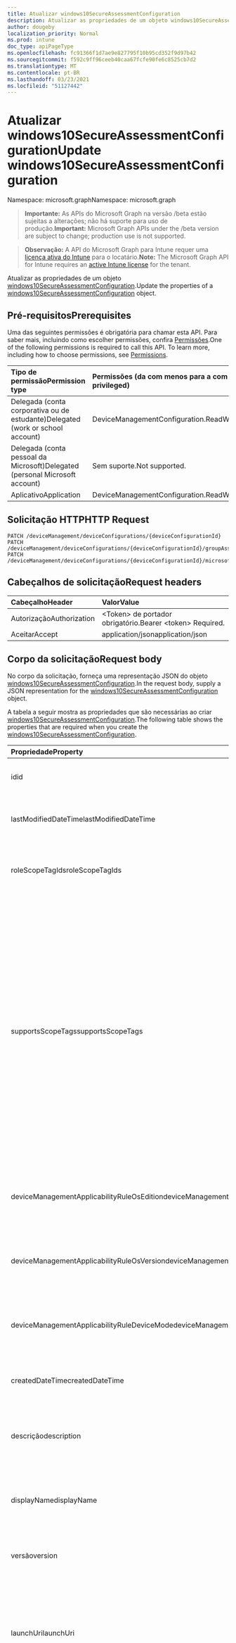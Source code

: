 ```yaml
---
title: Atualizar windows10SecureAssessmentConfiguration
description: Atualizar as propriedades de um objeto windows10SecureAssessmentConfiguration.
author: dougeby
localization_priority: Normal
ms.prod: intune
doc_type: apiPageType
ms.openlocfilehash: fc91366f1d7ae9e827795f10b95cd352f9d97b42
ms.sourcegitcommit: f592c9ff96ceeb40caa67fcfe90fe6c8525cb7d2
ms.translationtype: MT
ms.contentlocale: pt-BR
ms.lasthandoff: 03/23/2021
ms.locfileid: "51127442"
---
```

# <a name="update-windows10secureassessmentconfiguration"></a><span data-ttu-id="51967-103">Atualizar windows10SecureAssessmentConfiguration</span><span class="sxs-lookup"><span data-stu-id="51967-103">Update windows10SecureAssessmentConfiguration</span></span>

<span data-ttu-id="51967-104">Namespace: microsoft.graph</span><span class="sxs-lookup"><span data-stu-id="51967-104">Namespace: microsoft.graph</span></span>

> <span data-ttu-id="51967-105">**Importante:** As APIs do Microsoft Graph na versão /beta estão sujeitas a alterações; não há suporte para uso de produção.</span><span class="sxs-lookup"><span data-stu-id="51967-105">**Important:** Microsoft Graph APIs under the /beta version are subject to change; production use is not supported.</span></span>

> <span data-ttu-id="51967-106">**Observação:** A API do Microsoft Graph para Intune requer uma [licença ativa do Intune](https://go.microsoft.com/fwlink/?linkid=839381) para o locatário.</span><span class="sxs-lookup"><span data-stu-id="51967-106">**Note:** The Microsoft Graph API for Intune requires an [active Intune license](https://go.microsoft.com/fwlink/?linkid=839381) for the tenant.</span></span>

<span data-ttu-id="51967-107">Atualizar as propriedades de um objeto [windows10SecureAssessmentConfiguration](../resources/intune-deviceconfig-windows10secureassessmentconfiguration.md).</span><span class="sxs-lookup"><span data-stu-id="51967-107">Update the properties of a [windows10SecureAssessmentConfiguration](../resources/intune-deviceconfig-windows10secureassessmentconfiguration.md) object.</span></span>

## <a name="prerequisites"></a><span data-ttu-id="51967-108">Pré-requisitos</span><span class="sxs-lookup"><span data-stu-id="51967-108">Prerequisites</span></span>
<span data-ttu-id="51967-p101">Uma das seguintes permissões é obrigatória para chamar esta API. Para saber mais, incluindo como escolher permissões, confira [Permissões](/graph/permissions-reference).</span><span class="sxs-lookup"><span data-stu-id="51967-p101">One of the following permissions is required to call this API. To learn more, including how to choose permissions, see [Permissions](/graph/permissions-reference).</span></span>

|<span data-ttu-id="51967-111">Tipo de permissão</span><span class="sxs-lookup"><span data-stu-id="51967-111">Permission type</span></span>|<span data-ttu-id="51967-112">Permissões (da com menos para a com mais privilégios)</span><span class="sxs-lookup"><span data-stu-id="51967-112">Permissions (from least to most privileged)</span></span>|
|:---|:---|
|<span data-ttu-id="51967-113">Delegada (conta corporativa ou de estudante)</span><span class="sxs-lookup"><span data-stu-id="51967-113">Delegated (work or school account)</span></span>|<span data-ttu-id="51967-114">DeviceManagementConfiguration.ReadWrite.All</span><span class="sxs-lookup"><span data-stu-id="51967-114">DeviceManagementConfiguration.ReadWrite.All</span></span>|
|<span data-ttu-id="51967-115">Delegada (conta pessoal da Microsoft)</span><span class="sxs-lookup"><span data-stu-id="51967-115">Delegated (personal Microsoft account)</span></span>|<span data-ttu-id="51967-116">Sem suporte.</span><span class="sxs-lookup"><span data-stu-id="51967-116">Not supported.</span></span>|
|<span data-ttu-id="51967-117">Aplicativo</span><span class="sxs-lookup"><span data-stu-id="51967-117">Application</span></span>|<span data-ttu-id="51967-118">DeviceManagementConfiguration.ReadWrite.All</span><span class="sxs-lookup"><span data-stu-id="51967-118">DeviceManagementConfiguration.ReadWrite.All</span></span>|

## <a name="http-request"></a><span data-ttu-id="51967-119">Solicitação HTTP</span><span class="sxs-lookup"><span data-stu-id="51967-119">HTTP Request</span></span>
<!-- {
  "blockType": "ignored"
}
-->
``` http
PATCH /deviceManagement/deviceConfigurations/{deviceConfigurationId}
PATCH /deviceManagement/deviceConfigurations/{deviceConfigurationId}/groupAssignments/{deviceConfigurationGroupAssignmentId}/deviceConfiguration
PATCH /deviceManagement/deviceConfigurations/{deviceConfigurationId}/microsoft.graph.windowsDomainJoinConfiguration/networkAccessConfigurations/{deviceConfigurationId}
```

## <a name="request-headers"></a><span data-ttu-id="51967-120">Cabeçalhos de solicitação</span><span class="sxs-lookup"><span data-stu-id="51967-120">Request headers</span></span>
|<span data-ttu-id="51967-121">Cabeçalho</span><span class="sxs-lookup"><span data-stu-id="51967-121">Header</span></span>|<span data-ttu-id="51967-122">Valor</span><span class="sxs-lookup"><span data-stu-id="51967-122">Value</span></span>|
|:---|:---|
|<span data-ttu-id="51967-123">Autorização</span><span class="sxs-lookup"><span data-stu-id="51967-123">Authorization</span></span>|<span data-ttu-id="51967-124">&lt;Token&gt; de portador obrigatório.</span><span class="sxs-lookup"><span data-stu-id="51967-124">Bearer &lt;token&gt; Required.</span></span>|
|<span data-ttu-id="51967-125">Aceitar</span><span class="sxs-lookup"><span data-stu-id="51967-125">Accept</span></span>|<span data-ttu-id="51967-126">application/json</span><span class="sxs-lookup"><span data-stu-id="51967-126">application/json</span></span>|

## <a name="request-body"></a><span data-ttu-id="51967-127">Corpo da solicitação</span><span class="sxs-lookup"><span data-stu-id="51967-127">Request body</span></span>
<span data-ttu-id="51967-128">No corpo da solicitação, forneça uma representação JSON do objeto [windows10SecureAssessmentConfiguration](../resources/intune-deviceconfig-windows10secureassessmentconfiguration.md).</span><span class="sxs-lookup"><span data-stu-id="51967-128">In the request body, supply a JSON representation for the [windows10SecureAssessmentConfiguration](../resources/intune-deviceconfig-windows10secureassessmentconfiguration.md) object.</span></span>

<span data-ttu-id="51967-129">A tabela a seguir mostra as propriedades que são necessárias ao criar [windows10SecureAssessmentConfiguration](../resources/intune-deviceconfig-windows10secureassessmentconfiguration.md).</span><span class="sxs-lookup"><span data-stu-id="51967-129">The following table shows the properties that are required when you create the [windows10SecureAssessmentConfiguration](../resources/intune-deviceconfig-windows10secureassessmentconfiguration.md).</span></span>

|<span data-ttu-id="51967-130">Propriedade</span><span class="sxs-lookup"><span data-stu-id="51967-130">Property</span></span>|<span data-ttu-id="51967-131">Tipo</span><span class="sxs-lookup"><span data-stu-id="51967-131">Type</span></span>|<span data-ttu-id="51967-132">Descrição</span><span class="sxs-lookup"><span data-stu-id="51967-132">Description</span></span>|
|:---|:---|:---|
|<span data-ttu-id="51967-133">id</span><span class="sxs-lookup"><span data-stu-id="51967-133">id</span></span>|<span data-ttu-id="51967-134">Cadeia de caracteres</span><span class="sxs-lookup"><span data-stu-id="51967-134">String</span></span>|<span data-ttu-id="51967-135">Chave da entidade.</span><span class="sxs-lookup"><span data-stu-id="51967-135">Key of the entity.</span></span> <span data-ttu-id="51967-136">Herdada de [deviceConfiguration](../resources/intune-shared-deviceconfiguration.md)</span><span class="sxs-lookup"><span data-stu-id="51967-136">Inherited from [deviceConfiguration](../resources/intune-shared-deviceconfiguration.md)</span></span>|
|<span data-ttu-id="51967-137">lastModifiedDateTime</span><span class="sxs-lookup"><span data-stu-id="51967-137">lastModifiedDateTime</span></span>|<span data-ttu-id="51967-138">DateTimeOffset</span><span class="sxs-lookup"><span data-stu-id="51967-138">DateTimeOffset</span></span>|<span data-ttu-id="51967-139">DateTime da última modificação do objeto.</span><span class="sxs-lookup"><span data-stu-id="51967-139">DateTime the object was last modified.</span></span> <span data-ttu-id="51967-140">Herdada de [deviceConfiguration](../resources/intune-shared-deviceconfiguration.md)</span><span class="sxs-lookup"><span data-stu-id="51967-140">Inherited from [deviceConfiguration](../resources/intune-shared-deviceconfiguration.md)</span></span>|
|<span data-ttu-id="51967-141">roleScopeTagIds</span><span class="sxs-lookup"><span data-stu-id="51967-141">roleScopeTagIds</span></span>|<span data-ttu-id="51967-142">Coleção de cadeias de caracteres</span><span class="sxs-lookup"><span data-stu-id="51967-142">String collection</span></span>|<span data-ttu-id="51967-143">Lista de marcas de escopo para esta instância entity.</span><span class="sxs-lookup"><span data-stu-id="51967-143">List of Scope Tags for this Entity instance.</span></span> <span data-ttu-id="51967-144">Herdada de [deviceConfiguration](../resources/intune-shared-deviceconfiguration.md)</span><span class="sxs-lookup"><span data-stu-id="51967-144">Inherited from [deviceConfiguration](../resources/intune-shared-deviceconfiguration.md)</span></span>|
|<span data-ttu-id="51967-145">supportsScopeTags</span><span class="sxs-lookup"><span data-stu-id="51967-145">supportsScopeTags</span></span>|<span data-ttu-id="51967-146">Booleano</span><span class="sxs-lookup"><span data-stu-id="51967-146">Boolean</span></span>|<span data-ttu-id="51967-147">Indica se a Configuração de Dispositivo subjacente dá suporte ou não à atribuição de marcas de escopo.</span><span class="sxs-lookup"><span data-stu-id="51967-147">Indicates whether or not the underlying Device Configuration supports the assignment of scope tags.</span></span> <span data-ttu-id="51967-148">A atribuição à propriedade ScopeTags não é permitida quando esse valor é falso e as entidades não estarão visíveis para usuários com escopo.</span><span class="sxs-lookup"><span data-stu-id="51967-148">Assigning to the ScopeTags property is not allowed when this value is false and entities will not be visible to scoped users.</span></span> <span data-ttu-id="51967-149">Isso ocorre para políticas herdadas criadas no Silverlight e podem ser resolvidas excluindo e recriando a política no Portal do Azure.</span><span class="sxs-lookup"><span data-stu-id="51967-149">This occurs for Legacy policies created in Silverlight and can be resolved by deleting and recreating the policy in the Azure Portal.</span></span> <span data-ttu-id="51967-150">Essa propriedade é somente leitura.</span><span class="sxs-lookup"><span data-stu-id="51967-150">This property is read-only.</span></span> <span data-ttu-id="51967-151">Herdada de [deviceConfiguration](../resources/intune-shared-deviceconfiguration.md)</span><span class="sxs-lookup"><span data-stu-id="51967-151">Inherited from [deviceConfiguration](../resources/intune-shared-deviceconfiguration.md)</span></span>|
|<span data-ttu-id="51967-152">deviceManagementApplicabilityRuleOsEdition</span><span class="sxs-lookup"><span data-stu-id="51967-152">deviceManagementApplicabilityRuleOsEdition</span></span>|[<span data-ttu-id="51967-153">deviceManagementApplicabilityRuleOsEdition</span><span class="sxs-lookup"><span data-stu-id="51967-153">deviceManagementApplicabilityRuleOsEdition</span></span>](../resources/intune-deviceconfig-devicemanagementapplicabilityruleosedition.md)|<span data-ttu-id="51967-154">A aplicabilidade da edição do sistema operacional para esta Política.</span><span class="sxs-lookup"><span data-stu-id="51967-154">The OS edition applicability for this Policy.</span></span> <span data-ttu-id="51967-155">Herdada de [deviceConfiguration](../resources/intune-shared-deviceconfiguration.md)</span><span class="sxs-lookup"><span data-stu-id="51967-155">Inherited from [deviceConfiguration](../resources/intune-shared-deviceconfiguration.md)</span></span>|
|<span data-ttu-id="51967-156">deviceManagementApplicabilityRuleOsVersion</span><span class="sxs-lookup"><span data-stu-id="51967-156">deviceManagementApplicabilityRuleOsVersion</span></span>|[<span data-ttu-id="51967-157">deviceManagementApplicabilityRuleOsVersion</span><span class="sxs-lookup"><span data-stu-id="51967-157">deviceManagementApplicabilityRuleOsVersion</span></span>](../resources/intune-deviceconfig-devicemanagementapplicabilityruleosversion.md)|<span data-ttu-id="51967-158">A regra de aplicabilidade da versão do sistema operacional para esta Política.</span><span class="sxs-lookup"><span data-stu-id="51967-158">The OS version applicability rule for this Policy.</span></span> <span data-ttu-id="51967-159">Herdada de [deviceConfiguration](../resources/intune-shared-deviceconfiguration.md)</span><span class="sxs-lookup"><span data-stu-id="51967-159">Inherited from [deviceConfiguration](../resources/intune-shared-deviceconfiguration.md)</span></span>|
|<span data-ttu-id="51967-160">deviceManagementApplicabilityRuleDeviceMode</span><span class="sxs-lookup"><span data-stu-id="51967-160">deviceManagementApplicabilityRuleDeviceMode</span></span>|[<span data-ttu-id="51967-161">deviceManagementApplicabilityRuleDeviceMode</span><span class="sxs-lookup"><span data-stu-id="51967-161">deviceManagementApplicabilityRuleDeviceMode</span></span>](../resources/intune-deviceconfig-devicemanagementapplicabilityruledevicemode.md)|<span data-ttu-id="51967-162">A regra de aplicabilidade do modo de dispositivo para esta Política.</span><span class="sxs-lookup"><span data-stu-id="51967-162">The device mode applicability rule for this Policy.</span></span> <span data-ttu-id="51967-163">Herdada de [deviceConfiguration](../resources/intune-shared-deviceconfiguration.md)</span><span class="sxs-lookup"><span data-stu-id="51967-163">Inherited from [deviceConfiguration](../resources/intune-shared-deviceconfiguration.md)</span></span>|
|<span data-ttu-id="51967-164">createdDateTime</span><span class="sxs-lookup"><span data-stu-id="51967-164">createdDateTime</span></span>|<span data-ttu-id="51967-165">DateTimeOffset</span><span class="sxs-lookup"><span data-stu-id="51967-165">DateTimeOffset</span></span>|<span data-ttu-id="51967-166">DateTime em que o objeto foi criado.</span><span class="sxs-lookup"><span data-stu-id="51967-166">DateTime the object was created.</span></span> <span data-ttu-id="51967-167">Herdada de [deviceConfiguration](../resources/intune-shared-deviceconfiguration.md)</span><span class="sxs-lookup"><span data-stu-id="51967-167">Inherited from [deviceConfiguration](../resources/intune-shared-deviceconfiguration.md)</span></span>|
|<span data-ttu-id="51967-168">descrição</span><span class="sxs-lookup"><span data-stu-id="51967-168">description</span></span>|<span data-ttu-id="51967-169">Cadeia de caracteres</span><span class="sxs-lookup"><span data-stu-id="51967-169">String</span></span>|<span data-ttu-id="51967-170">O administrador forneceu a descrição da Configuração do dispositivo.</span><span class="sxs-lookup"><span data-stu-id="51967-170">Admin provided description of the Device Configuration.</span></span> <span data-ttu-id="51967-171">Herdada de [deviceConfiguration](../resources/intune-shared-deviceconfiguration.md)</span><span class="sxs-lookup"><span data-stu-id="51967-171">Inherited from [deviceConfiguration](../resources/intune-shared-deviceconfiguration.md)</span></span>|
|<span data-ttu-id="51967-172">displayName</span><span class="sxs-lookup"><span data-stu-id="51967-172">displayName</span></span>|<span data-ttu-id="51967-173">Cadeia de caracteres</span><span class="sxs-lookup"><span data-stu-id="51967-173">String</span></span>|<span data-ttu-id="51967-174">O administrador forneceu o nome da Configuração do dispositivo.</span><span class="sxs-lookup"><span data-stu-id="51967-174">Admin provided name of the device configuration.</span></span> <span data-ttu-id="51967-175">Herdada de [deviceConfiguration](../resources/intune-shared-deviceconfiguration.md)</span><span class="sxs-lookup"><span data-stu-id="51967-175">Inherited from [deviceConfiguration](../resources/intune-shared-deviceconfiguration.md)</span></span>|
|<span data-ttu-id="51967-176">versão</span><span class="sxs-lookup"><span data-stu-id="51967-176">version</span></span>|<span data-ttu-id="51967-177">Int32</span><span class="sxs-lookup"><span data-stu-id="51967-177">Int32</span></span>|<span data-ttu-id="51967-178">Versão da configuração do dispositivo.</span><span class="sxs-lookup"><span data-stu-id="51967-178">Version of the device configuration.</span></span> <span data-ttu-id="51967-179">Herdada de [deviceConfiguration](../resources/intune-shared-deviceconfiguration.md)</span><span class="sxs-lookup"><span data-stu-id="51967-179">Inherited from [deviceConfiguration](../resources/intune-shared-deviceconfiguration.md)</span></span>|
|<span data-ttu-id="51967-180">launchUri</span><span class="sxs-lookup"><span data-stu-id="51967-180">launchUri</span></span>|<span data-ttu-id="51967-181">String</span><span class="sxs-lookup"><span data-stu-id="51967-181">String</span></span>|<span data-ttu-id="51967-182">Link de URL para uma avaliação que é carregada automaticamente quando o navegador de avaliação segura é iniciado.</span><span class="sxs-lookup"><span data-stu-id="51967-182">Url link to an assessment that's automatically loaded when the secure assessment browser is launched.</span></span> <span data-ttu-id="51967-183">Ele precisa ser um URL válido (http\[s\]://msdn.microsoft.com/).</span><span class="sxs-lookup"><span data-stu-id="51967-183">It has to be a valid Url (http\[s\]://msdn.microsoft.com/).</span></span>|
|<span data-ttu-id="51967-184">configurationAccount</span><span class="sxs-lookup"><span data-stu-id="51967-184">configurationAccount</span></span>|<span data-ttu-id="51967-185">String</span><span class="sxs-lookup"><span data-stu-id="51967-185">String</span></span>|<span data-ttu-id="51967-186">A conta usada para configurar o dispositivo Windows para realizar o teste.</span><span class="sxs-lookup"><span data-stu-id="51967-186">The account used to configure the Windows device for taking the test.</span></span> <span data-ttu-id="51967-187">O usuário pode ser uma conta de domínio (domínio\usuário), uma conta do AAD (nomedeusuário@locatário.com) ou uma conta local (nomedeusuário).</span><span class="sxs-lookup"><span data-stu-id="51967-187">The user can be a domain account (domain\user), an AAD account (username@tenant.com) or a local account (username).</span></span>|
|<span data-ttu-id="51967-188">configurationAccountType</span><span class="sxs-lookup"><span data-stu-id="51967-188">configurationAccountType</span></span>|[<span data-ttu-id="51967-189">secureAssessmentAccountType</span><span class="sxs-lookup"><span data-stu-id="51967-189">secureAssessmentAccountType</span></span>](../resources/intune-deviceconfig-secureassessmentaccounttype.md)|<span data-ttu-id="51967-190">O tipo de conta usado por ConfigurationAccount.</span><span class="sxs-lookup"><span data-stu-id="51967-190">The account type used to by ConfigurationAccount.</span></span> <span data-ttu-id="51967-191">Os valores possíveis são: `azureADAccount`, `domainAccount`, `localAccount`, `localGuestAccount`.</span><span class="sxs-lookup"><span data-stu-id="51967-191">Possible values are: `azureADAccount`, `domainAccount`, `localAccount`, `localGuestAccount`.</span></span>|
|<span data-ttu-id="51967-192">allowPrinting</span><span class="sxs-lookup"><span data-stu-id="51967-192">allowPrinting</span></span>|<span data-ttu-id="51967-193">Boolean</span><span class="sxs-lookup"><span data-stu-id="51967-193">Boolean</span></span>|<span data-ttu-id="51967-194">Indica se o aplicativo deve ou não ter permissão de impressão durante o teste.</span><span class="sxs-lookup"><span data-stu-id="51967-194">Indicates whether or not to allow the app from printing during the test.</span></span>|
|<span data-ttu-id="51967-195">allowScreenCapture</span><span class="sxs-lookup"><span data-stu-id="51967-195">allowScreenCapture</span></span>|<span data-ttu-id="51967-196">Boolean</span><span class="sxs-lookup"><span data-stu-id="51967-196">Boolean</span></span>|<span data-ttu-id="51967-197">Indica se a capacidade de captura de tela deve ou não ser permitida durante um teste.</span><span class="sxs-lookup"><span data-stu-id="51967-197">Indicates whether or not to allow screen capture capability during a test.</span></span>|
|<span data-ttu-id="51967-198">allowTextSuggestion</span><span class="sxs-lookup"><span data-stu-id="51967-198">allowTextSuggestion</span></span>|<span data-ttu-id="51967-199">Boolean</span><span class="sxs-lookup"><span data-stu-id="51967-199">Boolean</span></span>|<span data-ttu-id="51967-200">Indica se sugestões de texto devem ou não ser permitidas durante o teste.</span><span class="sxs-lookup"><span data-stu-id="51967-200">Indicates whether or not to allow text suggestions during the test.</span></span>|
|<span data-ttu-id="51967-201">localGuestAccountName</span><span class="sxs-lookup"><span data-stu-id="51967-201">localGuestAccountName</span></span>|<span data-ttu-id="51967-202">Cadeia de caracteres</span><span class="sxs-lookup"><span data-stu-id="51967-202">String</span></span>|<span data-ttu-id="51967-203">Especifica o texto de exibição da conta de convidado local mostrada na tela de login.</span><span class="sxs-lookup"><span data-stu-id="51967-203">Specifies the display text for the local guest account shown on the sign-in screen.</span></span> <span data-ttu-id="51967-204">Normalmente é o nome de uma avaliação.</span><span class="sxs-lookup"><span data-stu-id="51967-204">Typically is the name of an assessment.</span></span> <span data-ttu-id="51967-205">Quando o usuário clica na conta de convidado local na tela de login, um aplicativo de avaliação é lançado com uma URL de avaliação especificada.</span><span class="sxs-lookup"><span data-stu-id="51967-205">When the user clicks the local guest account on the sign-in screen, an assessment app is launched with a specified assessment URL.</span></span> <span data-ttu-id="51967-206">Avaliações seguras só podem ser configuradas com entrada de conta de convidado local em dispositivos que executam o Windows 10, versão 1903 ou posterior.</span><span class="sxs-lookup"><span data-stu-id="51967-206">Secure assessments can only be configured with local guest account sign-in on devices running Windows 10, version 1903 or later.</span></span> <span data-ttu-id="51967-207">Aviso importante: essa propriedade deve ser definida com assessmentAppUserModelID para fazer com que a experiência de login da conta de convidado local funcione corretamente para avaliações seguras.</span><span class="sxs-lookup"><span data-stu-id="51967-207">Important notice: this property must be set with assessmentAppUserModelID in order to make the local guest account sign-in experience work properly for secure assessments.</span></span>|
|<span data-ttu-id="51967-208">assessmentAppUserModelId</span><span class="sxs-lookup"><span data-stu-id="51967-208">assessmentAppUserModelId</span></span>|<span data-ttu-id="51967-209">Cadeia de caracteres</span><span class="sxs-lookup"><span data-stu-id="51967-209">String</span></span>|<span data-ttu-id="51967-210">Especifica a ID do modelo de usuário do aplicativo de avaliação lançado quando um usuário entrar em uma avaliação segura com uma conta de convidado local.</span><span class="sxs-lookup"><span data-stu-id="51967-210">Specifies the application user model ID of the assessment app launched when a user signs in to a secure assessment with a local guest account.</span></span> <span data-ttu-id="51967-211">Aviso importante: essa propriedade deve ser definida com localGuestAccountName para fazer com que a experiência de login da conta de convidado local funcione corretamente para avaliações seguras.</span><span class="sxs-lookup"><span data-stu-id="51967-211">Important notice: this property must be set with localGuestAccountName in order to make the local guest account sign-in experience work properly for secure assessments.</span></span>|



## <a name="response"></a><span data-ttu-id="51967-212">Resposta</span><span class="sxs-lookup"><span data-stu-id="51967-212">Response</span></span>
<span data-ttu-id="51967-213">Se tiver êxito, este método retornará um código de resposta `200 OK` e um objeto [windows10SecureAssessmentConfiguration](../resources/intune-deviceconfig-windows10secureassessmentconfiguration.md) atualizado no corpo da resposta.</span><span class="sxs-lookup"><span data-stu-id="51967-213">If successful, this method returns a `200 OK` response code and an updated [windows10SecureAssessmentConfiguration](../resources/intune-deviceconfig-windows10secureassessmentconfiguration.md) object in the response body.</span></span>

## <a name="example"></a><span data-ttu-id="51967-214">Exemplo</span><span class="sxs-lookup"><span data-stu-id="51967-214">Example</span></span>

### <a name="request"></a><span data-ttu-id="51967-215">Solicitação</span><span class="sxs-lookup"><span data-stu-id="51967-215">Request</span></span>
<span data-ttu-id="51967-216">Este é um exemplo da solicitação.</span><span class="sxs-lookup"><span data-stu-id="51967-216">Here is an example of the request.</span></span>
``` http
PATCH https://graph.microsoft.com/beta/deviceManagement/deviceConfigurations/{deviceConfigurationId}
Content-type: application/json
Content-length: 1403

{
  "@odata.type": "#microsoft.graph.windows10SecureAssessmentConfiguration",
  "roleScopeTagIds": [
    "Role Scope Tag Ids value"
  ],
  "supportsScopeTags": true,
  "deviceManagementApplicabilityRuleOsEdition": {
    "@odata.type": "microsoft.graph.deviceManagementApplicabilityRuleOsEdition",
    "osEditionTypes": [
      "windows10EnterpriseN"
    ],
    "name": "Name value",
    "ruleType": "exclude"
  },
  "deviceManagementApplicabilityRuleOsVersion": {
    "@odata.type": "microsoft.graph.deviceManagementApplicabilityRuleOsVersion",
    "minOSVersion": "Min OSVersion value",
    "maxOSVersion": "Max OSVersion value",
    "name": "Name value",
    "ruleType": "exclude"
  },
  "deviceManagementApplicabilityRuleDeviceMode": {
    "@odata.type": "microsoft.graph.deviceManagementApplicabilityRuleDeviceMode",
    "deviceMode": "sModeConfiguration",
    "name": "Name value",
    "ruleType": "exclude"
  },
  "description": "Description value",
  "displayName": "Display Name value",
  "version": 7,
  "launchUri": "Launch Uri value",
  "configurationAccount": "Configuration Account value",
  "configurationAccountType": "domainAccount",
  "allowPrinting": true,
  "allowScreenCapture": true,
  "allowTextSuggestion": true,
  "localGuestAccountName": "Local Guest Account Name value",
  "assessmentAppUserModelId": "Assessment App User Model Id value"
}
```

### <a name="response"></a><span data-ttu-id="51967-217">Resposta</span><span class="sxs-lookup"><span data-stu-id="51967-217">Response</span></span>
<span data-ttu-id="51967-p118">Veja a seguir um exemplo da resposta. Observação: o objeto response mostrado aqui pode estar truncado por motivos de concisão. Todas as propriedades serão retornadas de uma chamada real.</span><span class="sxs-lookup"><span data-stu-id="51967-p118">Here is an example of the response. Note: The response object shown here may be truncated for brevity. All of the properties will be returned from an actual call.</span></span>
``` http
HTTP/1.1 200 OK
Content-Type: application/json
Content-Length: 1575

{
  "@odata.type": "#microsoft.graph.windows10SecureAssessmentConfiguration",
  "id": "f60d71be-71be-f60d-be71-0df6be710df6",
  "lastModifiedDateTime": "2017-01-01T00:00:35.1329464-08:00",
  "roleScopeTagIds": [
    "Role Scope Tag Ids value"
  ],
  "supportsScopeTags": true,
  "deviceManagementApplicabilityRuleOsEdition": {
    "@odata.type": "microsoft.graph.deviceManagementApplicabilityRuleOsEdition",
    "osEditionTypes": [
      "windows10EnterpriseN"
    ],
    "name": "Name value",
    "ruleType": "exclude"
  },
  "deviceManagementApplicabilityRuleOsVersion": {
    "@odata.type": "microsoft.graph.deviceManagementApplicabilityRuleOsVersion",
    "minOSVersion": "Min OSVersion value",
    "maxOSVersion": "Max OSVersion value",
    "name": "Name value",
    "ruleType": "exclude"
  },
  "deviceManagementApplicabilityRuleDeviceMode": {
    "@odata.type": "microsoft.graph.deviceManagementApplicabilityRuleDeviceMode",
    "deviceMode": "sModeConfiguration",
    "name": "Name value",
    "ruleType": "exclude"
  },
  "createdDateTime": "2017-01-01T00:02:43.5775965-08:00",
  "description": "Description value",
  "displayName": "Display Name value",
  "version": 7,
  "launchUri": "Launch Uri value",
  "configurationAccount": "Configuration Account value",
  "configurationAccountType": "domainAccount",
  "allowPrinting": true,
  "allowScreenCapture": true,
  "allowTextSuggestion": true,
  "localGuestAccountName": "Local Guest Account Name value",
  "assessmentAppUserModelId": "Assessment App User Model Id value"
}
```




